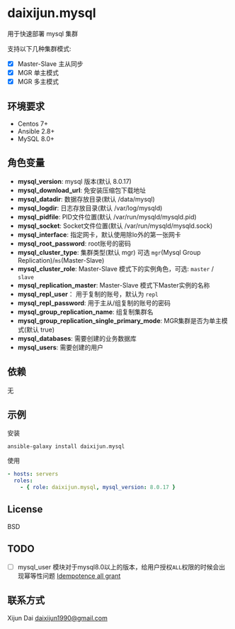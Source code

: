 daixijun.mysql
=========

用于快速部署 mysql 集群

支持以下几种集群模式:

* [x] Master-Slave 主从同步
* [x] MGR 单主模式
* [x] MGR 多主模式

环境要求
------------

* Centos 7+
* Ansible 2.8+
* MySQL 8.0+

角色变量
--------------

* **mysql_version**:  mysql 版本(默认 8.0.17)
* **mysql_download_url**: 免安装压缩包下载地址
* **mysql_datadir**: 数据存放目录(默认 /data/mysql)
* **mysql_logdir**: 日志存放目录(默认 /var/log/mysqld)
* **mysql_pidfile**: PID文件位置(默认 /var/run/mysqld/mysqld.pid)
* **mysql_socket**: Socket文件位置(默认 /var/run/mysqld/mysqld.sock)
* **mysql_interface**: 指定网卡，默认使用除lo外的第一张网卡
* **mysql_root_password**: root账号的密码
* **mysql_cluster_type**: 集群类型(默认 mgr) 可选 `mgr`(Mysql Group Replication)/`ms`(Master-Slave)
* **mysql_cluster_role**: Master-Slave 模式下的实例角色，可选: `master` / `slave`
* **mysql_replication_master**: Master-Slave 模式下Master实例的名称
* **mysql_repl_user**： 用于复制的账号，默认为 `repl`
* **mysql_repl_password**: 用于主从/组复制的账号的密码
* **mysql_group_replication_name**: 组复制集群名
* **mysql_group_replication_single_primary_mode**: MGR集群是否为单主模式(默认 true)
* **mysql_databases**: 需要创建的业务数据库
* **mysql_users**: 需要创建的用户

依赖
------------

无

示例
----------------

安装

```shell
ansible-galaxy install daixijun.mysql
```

使用

```yaml
- hosts: servers
  roles:
    - { role: daixijun.mysql, mysql_version: 8.0.17 }
```

License
-------

BSD

TODO
-------

* [ ] mysql_user 模块对于mysql8.0以上的版本，给用户授权`ALL`权限的时候会出现幂等性问题 [Idempotence all grant](https://github.com/ansible/ansible/pull/57460)

联系方式
------------------

Xijun Dai <daixijun1990@gmail.com>
